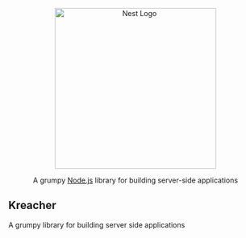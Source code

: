 <p align="center">
    <a href="http://nestjs.com/" target="blank"><img src="https://nestjs.com/img/logo_text.svg" width="320" alt="Nest Logo" /></a>
</p>

<p align="center">
    A grumpy <a href="http://nodejs.org" target="blank">Node.js</a> library for building server-side applications</p>
<p align="center">

## Kreacher
A grumpy library for building server side applications
